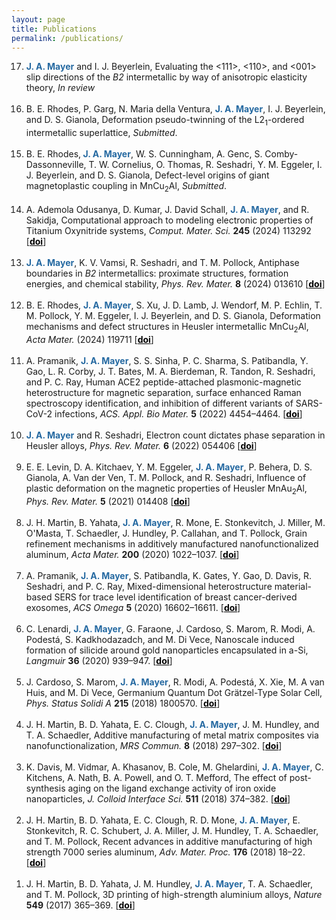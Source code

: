 ```yaml
---
layout: page
title: Publications
permalink: /publications/
---
```


<ol> 
  <li value="17"> <font color="2569A1"><b>J. A. Mayer</b></font> and  I. J. Beyerlein, Evaluating the &lt;111&gt;, &lt;110&gt;, and &lt;001&gt; slip directions of the <i> B2 </i> intermetallic by way of anisotropic elasticity theory, <i>In review </i>
  </li>
  <br>

<li value="16">B. E. Rhodes, P. Garg, N. Maria della Ventura, <font color="2569A1"><b>J. A. Mayer</b></font>, I. J. Beyerlein, and D. S. Gianola, Deformation pseudo-twinning of the L2<sub>1</sub>-ordered intermetallic superlattice, <i>Submitted</i>.
  </li>
  <br>    
 
  <li value="15"> B. E. Rhodes,<font color="2569A1"><b> J. A. Mayer</b></font>, W. S. Cunningham, A. Genc, S. Comby-Dassonneville, T. W. Cornelius, O. Thomas, R. Seshadri, Y. M. Eggeler, I. J. Beyerlein, and D. S. Gianola, Defect-level origins of giant magnetoplastic coupling in MnCu<sub>2</sub>Al, <i>Submitted</i>.
  </li>
   <br>

   <li value="14">A. Ademola Odusanya, D. Kumar, J. David Schall, <font color="2569A1"><b>J. A. Mayer</b></font>, and R. Sakidja, Computational approach to modeling electronic properties of Titanium Oxynitride systems, <i>Comput. Mater. Sci.</i> <b>245</b> (2024) 113292 [<a href="https://doi.org/10.1016/j.commatsci.2024.113292" target="_blank" style="color: #000000"><b>doi</b></a>]
   </li>
   <br>

   <li value="13"> <font color="2569A1"><b>J. A. Mayer</b></font>, K. V. Vamsi, R. Seshadri, and T. M. Pollock, Antiphase boundaries in <i>B2</i> intermetallics: proximate structures, formation energies, and chemical stability, <i>Phys. Rev. Mater.</i> <b>8</b> (2024) 013610 [<a href="https://doi.org/10.1103/PhysRevMaterials.8.013610" target="_blank" style="color: #000000"><b>doi</b></a>]
   </li>
   <br>


  <li value="12">B. E. Rhodes, <font color="2569A1"><b>J. A. Mayer</b></font>, S. Xu, J. D. Lamb, J. Wendorf, M. P. Echlin, T. M. Pollock, Y. M. Eggeler, I. J. Beyerlein, and D. S. Gianola, Deformation mechanisms and defect structures in Heusler intermetallic MnCu<sub>2</sub>Al, <i>Acta Mater.</i> (2024) 119711 [<a href="https://doi.org/10.1016/j.actamat.2024.119711" target="_blank" style="color: #000000"><b>doi</b></a>]
   </li>
   <br> 
  
 <li value="11">A. Pramanik, <font color="2569A1"><b>J. A. Mayer</b></font>, S. S. Sinha, P. C. Sharma, S. Patibandla, Y. Gao, L. R. Corby, J. T. Bates, M. A. Bierdeman, R. Tandon, R. Seshadri, and P. C. Ray, Human ACE2 peptide-attached plasmonic-magnetic heterostructure for magnetic separation, surface enhanced Raman spectroscopy identification, and inhibition of different variants of SARS-CoV-2 infections, <i>ACS. Appl. Bio Mater.</i> <b>5</b> (2022) 4454–4464. [<a href="https://doi.org/10.1021/acsabm.2c00573" target="_blank" style="color: #000000"><b>doi</b></a>]
  </li>
   <br>

  <li value="10">
  <font color="2569A1"><b>J. A. Mayer</b></font> and R. Seshadri, Electron count dictates phase separation in Heusler alloys, <i>Phys. Rev. Mater.</i> <b>6</b> (2022) 054406 [<a href="https://doi.org/10.1103/PhysRevMaterials.6.054406" target="_blank" style="color: #000000"><b>doi</b></a>]
   </li>
   <br>

   <li value="9">
   E. E. Levin, D. A. Kitchaev, Y. M. Eggeler, <font color="2569A1"><b>J. A. Mayer</b></font>, P. Behera, D. S. Gianola, 
   A. Van der Ven, T. M. Pollock, and R. Seshadri, Influence of plastic deformation on the magnetic properties of Heusler MnAu<sub>2</sub>Al,
   <i>Phys. Rev. Mater.</i> <b>5</b> (2021) 014408 [<a href="https://doi.org/10.1103/PhysRevMaterials.5.014408" target="_blank" style="color: #000000"><b>doi</b></a>]
   </li>
   <br>

   <li value="8">
   J. H. Martin, B. Yahata, <font color="2569A1"><b>J. A. Mayer</b></font>, R. Mone, E. Stonkevitch, J. Miller, M. O'Masta, T. Schaedler, J. Hundley, P. Callahan, and T. Pollock,
   Grain refinement mechanisms in additively manufactured nanofunctionalized aluminum,  <i>Acta Mater.</i> <b>200</b> (2020) 1022–1037.
   [<a href="https://doi.org/10.1016/j.actamat.2020.09.043" target="_blank" style="color: #000000"><b>doi</b></a>]

   </li>
   <br>

   <li value="7">
     A. Pramanik, <font color="2569A1"><b>J. A. Mayer</b></font>, S. Patibandla, K. Gates, Y. Gao, D. Davis, R. Seshadri, and P. C. Ray, 
   Mixed-dimensional heterostructure material-based SERS for trace level identification of breast cancer-derived exosomes, <i>ACS Omega</i> <b>5</b> (2020) 16602–16611.
   [<a href="https://doi.org/10.1021/acsomega.0c01441" target="_blank" style="color: #000000"><b>doi</b></a>]
   </li>
   <br>

  <li value="6">
  C. Lenardi, <font color="2569A1"><b>J. A. Mayer</b></font>, G. Faraone, J. Cardoso, S. Marom, R. Modi, A. Podestá, S. Kadkhodazadch, and M. Di Vece,
  Nanoscale induced formation of silicide around gold nanoparticles encapsulated in a-Si, <i>Langmuir</i> <b>36</b> (2020) 939–947.
  [<a href="https://doi.org/10.1021/acs.langmuir.9b02993" target="_blank" style="color: #000000"><b>doi</b></a>]
  </li>
<br>		 
 <li value="5">
  J. Cardoso, S. Marom, <font color="2569A1"><b>J. A. Mayer</b></font>, R. Modi, A. Podestá, X. Xie, M. A van Huis, and M. Di Vece,
   Germanium Quantum Dot Grätzel-Type Solar Cell, <i>Phys. Status Solidi A</i> <b>215</b> (2018) 1800570.
   [<a href="https://doi.org/10.1002/pssa.201800570" target="_blank" style="color: #000000"><b>doi</b></a>]
  </li>
 <br>
  <li value="4">
   J. H. Martin, B. D. Yahata, E. C. Clough, <font color="2569A1"><b>J. A. Mayer</b></font>, J. M. Hundley, and T. A. Schaedler, 
   Additive manufacturing of metal matrix composites via nanofunctionalization, <i>MRS Commun.</i> <b>8</b> (2018) 297–302.
   [<a href="https://doi.org/10.1557/mrc.2018.95" target="_blank" style="color: #000000"><b>doi</b></a>]
   </li>
   <br>
   <li value="3">
   K. Davis, M. Vidmar, A. Khasanov, B. Cole, M. Ghelardini, <font color="2569A1"><b>J. A. Mayer</b></font>, C. Kitchens, A. Nath, B. A. Powell, and O. T. Mefford,
   The effect of post-synthesis aging on the ligand exchange activity of iron oxide nanoparticles, <i>J. Colloid Interface Sci.</i> <b>511</b> (2018) 374–382. 
   [<a href="https://doi.org/10.1016/j.jcis.2017.09.087" target="_blank" style="color: #000000"><b>doi</b></a>]
   </li>
   <br>
   <li value="2">
  J. H. Martin, B. D. Yahata, E. C. Clough, R. D. Mone, <font color="2569A1"><b>J. A. Mayer</b></font>, E. Stonkevitch, R. C. Schubert, J. A. Miller, J. M. Hundley, T. A. Schaedler, and T. M. Pollock,
Recent advances in additive manufacturing of high strength 7000 series aluminum, <i>Adv. Mater. Proc. </i> <b>176</b> (2018) 18–22. [<a href="https://static.asminternational.org/amp/201801/18/" target="_blank" style="color: #000000"><b>doi</b></a>]
 </li>
  <br>
   <li value="1">
   J. H. Martin, B. D. Yahata, J. M. Hundley, <font color="2569A1"><b>J. A. Mayer</b></font>, T. A. Schaedler, and T. M. Pollock, 
3D printing of high-strength aluminium alloys, <i>Nature</i> <b>549</b> (2017) 365–369. 
[<a href="https://doi.org/10.1038/nature23894" target="_blank" style="color: #000000"><b>doi</b></a>]
   </li>
   </ol>

